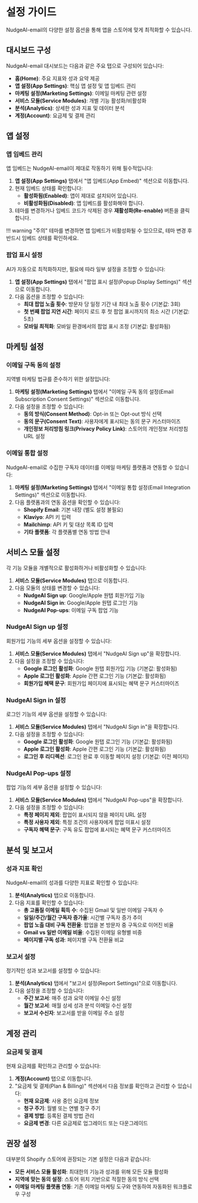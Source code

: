 # 설정 가이드

NudgeAI-email의 다양한 설정 옵션을 통해 앱을 스토어에 맞게 최적화할 수 있습니다.

## 대시보드 구성

NudgeAI-email 대시보드는 다음과 같은 주요 탭으로 구성되어 있습니다:

- **홈(Home)**: 주요 지표와 성과 요약 제공
- **앱 설정(App Settings)**: 핵심 앱 설정 및 앱 임베드 관리
- **마케팅 설정(Marketing Settings)**: 이메일 마케팅 관련 설정
- **서비스 모듈(Service Modules)**: 개별 기능 활성화/비활성화
- **분석(Analytics)**: 상세한 성과 지표 및 데이터 분석
- **계정(Account)**: 요금제 및 결제 관리

## 앱 설정

### 앱 임베드 관리

앱 임베드는 NudgeAI-email이 제대로 작동하기 위해 필수적입니다:

1. **앱 설정(App Settings)** 탭에서 "앱 임베드(App Embed)" 섹션으로 이동합니다.
2. 현재 임베드 상태를 확인합니다:
   - **활성화됨(Enabled)**: 앱이 제대로 설치되어 있습니다.
   - **비활성화됨(Disabled)**: 앱 임베드를 활성화해야 합니다.
3. 테마를 변경하거나 임베드 코드가 삭제된 경우 **재활성화(Re-enable)** 버튼을 클릭합니다.

!!! warning "주의"
    테마를 변경하면 앱 임베드가 비활성화될 수 있으므로, 테마 변경 후 반드시 임베드 상태를 확인하세요.

### 팝업 표시 설정

AI가 자동으로 최적화하지만, 필요에 따라 일부 설정을 조정할 수 있습니다:

1. **앱 설정(App Settings)** 탭에서 "팝업 표시 설정(Popup Display Settings)" 섹션으로 이동합니다.
2. 다음 옵션을 조정할 수 있습니다:
   - **최대 팝업 노출 횟수**: 방문자 당 일정 기간 내 최대 노출 횟수 (기본값: 3회)
   - **첫 번째 팝업 지연 시간**: 페이지 로드 후 첫 팝업 표시까지의 최소 시간 (기본값: 5초)
   - **모바일 최적화**: 모바일 환경에서의 팝업 표시 조정 (기본값: 활성화됨)

## 마케팅 설정

### 이메일 구독 동의 설정

지역별 마케팅 법규를 준수하기 위한 설정입니다:

1. **마케팅 설정(Marketing Settings)** 탭에서 "이메일 구독 동의 설정(Email Subscription Consent Settings)" 섹션으로 이동합니다.
2. 다음 설정을 조정할 수 있습니다:
   - **동의 방식(Consent Method)**: Opt-in 또는 Opt-out 방식 선택
   - **동의 문구(Consent Text)**: 사용자에게 표시되는 동의 문구 커스터마이즈
   - **개인정보 처리방침 링크(Privacy Policy Link)**: 스토어의 개인정보 처리방침 URL 설정

### 이메일 통합 설정

NudgeAI-email로 수집한 구독자 데이터를 이메일 마케팅 플랫폼과 연동할 수 있습니다:

1. **마케팅 설정(Marketing Settings)** 탭에서 "이메일 통합 설정(Email Integration Settings)" 섹션으로 이동합니다.
2. 다음 플랫폼과의 연동 옵션을 확인할 수 있습니다:
   - **Shopify Email**: 기본 내장 (별도 설정 불필요)
   - **Klaviyo**: API 키 입력
   - **Mailchimp**: API 키 및 대상 목록 ID 입력
   - **기타 플랫폼**: 각 플랫폼별 연동 방법 안내

## 서비스 모듈 설정

각 기능 모듈을 개별적으로 활성화하거나 비활성화할 수 있습니다:

1. **서비스 모듈(Service Modules)** 탭으로 이동합니다.
2. 다음 모듈의 상태를 변경할 수 있습니다:
   - **NudgeAI Sign up**: Google/Apple 원탭 회원가입 기능
   - **NudgeAI Sign in**: Google/Apple 원탭 로그인 기능
   - **NudgeAI Pop-ups**: 이메일 구독 팝업 기능

### NudgeAI Sign up 설정

회원가입 기능의 세부 옵션을 설정할 수 있습니다:

1. **서비스 모듈(Service Modules)** 탭에서 "NudgeAI Sign up"을 확장합니다.
2. 다음 설정을 조정할 수 있습니다:
   - **Google 로그인 활성화**: Google 원탭 회원가입 기능 (기본값: 활성화됨)
   - **Apple 로그인 활성화**: Apple 간편 로그인 기능 (기본값: 활성화됨)
   - **회원가입 혜택 문구**: 회원가입 페이지에 표시되는 혜택 문구 커스터마이즈

### NudgeAI Sign in 설정

로그인 기능의 세부 옵션을 설정할 수 있습니다:

1. **서비스 모듈(Service Modules)** 탭에서 "NudgeAI Sign in"을 확장합니다.
2. 다음 설정을 조정할 수 있습니다:
   - **Google 로그인 활성화**: Google 원탭 로그인 기능 (기본값: 활성화됨)
   - **Apple 로그인 활성화**: Apple 간편 로그인 기능 (기본값: 활성화됨)
   - **로그인 후 리디렉션**: 로그인 완료 후 이동할 페이지 설정 (기본값: 이전 페이지)

### NudgeAI Pop-ups 설정

팝업 기능의 세부 옵션을 설정할 수 있습니다:

1. **서비스 모듈(Service Modules)** 탭에서 "NudgeAI Pop-ups"을 확장합니다.
2. 다음 설정을 조정할 수 있습니다:
   - **특정 페이지 제외**: 팝업이 표시되지 않을 페이지 URL 설정
   - **특정 사용자 제외**: 특정 조건의 사용자에게 팝업 미표시 설정
   - **구독자 혜택 문구**: 구독 유도 팝업에 표시되는 혜택 문구 커스터마이즈

## 분석 및 보고서

### 성과 지표 확인

NudgeAI-email의 성과를 다양한 지표로 확인할 수 있습니다:

1. **분석(Analytics)** 탭으로 이동합니다.
2. 다음 지표를 확인할 수 있습니다:
   - **총 고품질 이메일 획득 수**: 수집된 Gmail 및 일반 이메일 구독자 수
   - **일일/주간/월간 구독자 증가율**: 시간별 구독자 증가 추이
   - **팝업 노출 대비 구독 전환율**: 팝업을 본 방문자 중 구독으로 이어진 비율
   - **Gmail vs 일반 이메일 비율**: 수집된 이메일 유형별 비중
   - **페이지별 구독 성과**: 페이지별 구독 전환율 비교

### 보고서 설정

정기적인 성과 보고서를 설정할 수 있습니다:

1. **분석(Analytics)** 탭에서 "보고서 설정(Report Settings)"으로 이동합니다.
2. 다음 설정을 조정할 수 있습니다:
   - **주간 보고서**: 매주 성과 요약 이메일 수신 설정
   - **월간 보고서**: 매월 상세 성과 분석 이메일 수신 설정
   - **보고서 수신자**: 보고서를 받을 이메일 주소 설정

## 계정 관리

### 요금제 및 결제

현재 요금제를 확인하고 관리할 수 있습니다:

1. **계정(Account)** 탭으로 이동합니다.
2. "요금제 및 결제(Plan & Billing)" 섹션에서 다음 정보를 확인하고 관리할 수 있습니다:
   - **현재 요금제**: 사용 중인 요금제 정보
   - **청구 주기**: 월별 또는 연별 청구 주기
   - **결제 방법**: 등록된 결제 방법 관리
   - **요금제 변경**: 다른 요금제로 업그레이드 또는 다운그레이드

## 권장 설정

대부분의 Shopify 스토어에 권장되는 기본 설정은 다음과 같습니다:

- **모든 서비스 모듈 활성화**: 최대한의 기능과 성과를 위해 모든 모듈 활성화
- **지역에 맞는 동의 설정**: 스토어 위치 기반으로 적절한 동의 방식 선택
- **이메일 마케팅 플랫폼 연동**: 기존 이메일 마케팅 도구와 연동하여 자동화된 워크플로우 구성 